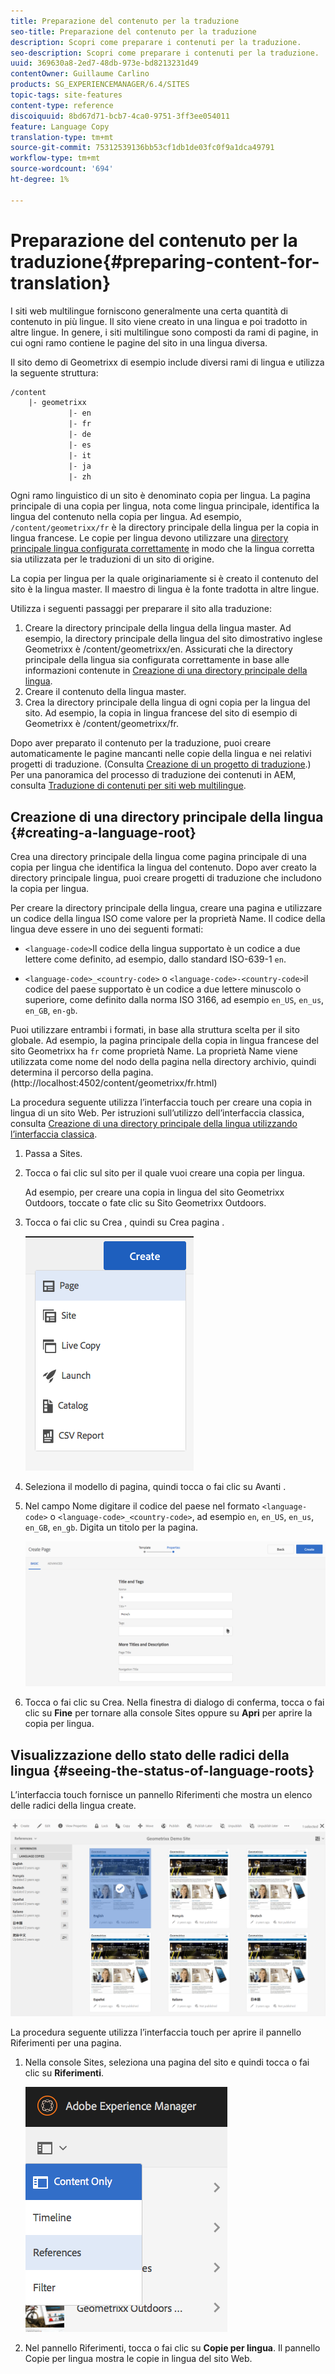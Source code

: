 ```yaml
---
title: Preparazione del contenuto per la traduzione
seo-title: Preparazione del contenuto per la traduzione
description: Scopri come preparare i contenuti per la traduzione.
seo-description: Scopri come preparare i contenuti per la traduzione.
uuid: 369630a8-2ed7-48db-973e-bd8213231d49
contentOwner: Guillaume Carlino
products: SG_EXPERIENCEMANAGER/6.4/SITES
topic-tags: site-features
content-type: reference
discoiquuid: 8bd67d71-bcb7-4ca0-9751-3ff3ee054011
feature: Language Copy
translation-type: tm+mt
source-git-commit: 75312539136bb53cf1db1de03fc0f9a1dca49791
workflow-type: tm+mt
source-wordcount: '694'
ht-degree: 1%

---
```



# Preparazione del contenuto per la traduzione{#preparing-content-for-translation}

I siti web multilingue forniscono generalmente una certa quantità di contenuto in più lingue. Il sito viene creato in una lingua e poi tradotto in altre lingue. In genere, i siti multilingue sono composti da rami di pagine, in cui ogni ramo contiene le pagine del sito in una lingua diversa.

Il sito demo di Geometrixx di esempio include diversi rami di lingua e utilizza la seguente struttura:

```xml
/content
    |- geometrixx
             |- en
             |- fr
             |- de
             |- es
             |- it
             |- ja
             |- zh
```

Ogni ramo linguistico di un sito è denominato copia per lingua. La pagina principale di una copia per lingua, nota come lingua principale, identifica la lingua del contenuto nella copia per lingua. Ad esempio, `/content/geometrixx/fr` è la directory principale della lingua per la copia in lingua francese. Le copie per lingua devono utilizzare una [directory principale lingua configurata correttamente](/help/sites-administering/tc-prep.md#creating-a-language-root) in modo che la lingua corretta sia utilizzata per le traduzioni di un sito di origine.

La copia per lingua per la quale originariamente si è creato il contenuto del sito è la lingua master. Il maestro di lingua è la fonte tradotta in altre lingue.

Utilizza i seguenti passaggi per preparare il sito alla traduzione:

1. Creare la directory principale della lingua della lingua master. Ad esempio, la directory principale della lingua del sito dimostrativo inglese Geometrixx è /content/geometrixx/en. Assicurati che la directory principale della lingua sia configurata correttamente in base alle informazioni contenute in [Creazione di una directory principale della lingua](/help/sites-administering/tc-prep.md#creating-a-language-root).
1. Creare il contenuto della lingua master.
1. Crea la directory principale della lingua di ogni copia per la lingua del sito. Ad esempio, la copia in lingua francese del sito di esempio di Geometrixx è /content/geometrixx/fr.

Dopo aver preparato il contenuto per la traduzione, puoi creare automaticamente le pagine mancanti nelle copie della lingua e nei relativi progetti di traduzione. (Consulta [Creazione di un progetto di traduzione](/help/sites-administering/tc-manage.md).) Per una panoramica del processo di traduzione dei contenuti in AEM, consulta [Traduzione di contenuti per siti web multilingue](/help/sites-administering/translation.md).

## Creazione di una directory principale della lingua {#creating-a-language-root}

Crea una directory principale della lingua come pagina principale di una copia per lingua che identifica la lingua del contenuto. Dopo aver creato la directory principale lingua, puoi creare progetti di traduzione che includono la copia per lingua.

Per creare la directory principale della lingua, creare una pagina e utilizzare un codice della lingua ISO come valore per la proprietà Name. Il codice della lingua deve essere in uno dei seguenti formati:

* `<language-code>`Il codice della lingua supportato è un codice a due lettere come definito, ad esempio, dallo standard ISO-639-1  `en`.

* `<language-code>_<country-code>` o  `<language-code>-<country-code>`il codice del paese supportato è un codice a due lettere minuscolo o superiore, come definito dalla norma ISO 3166, ad esempio  `en_US`,  `en_us`,  `en_GB`,  `en-gb`.

Puoi utilizzare entrambi i formati, in base alla struttura scelta per il sito globale.  Ad esempio, la pagina principale della copia in lingua francese del sito Geometrixx ha `fr` come proprietà Name. La proprietà Name viene utilizzata come nome del nodo della pagina nella directory archivio, quindi determina il percorso della pagina. (http://localhost:4502/content/geometrixx/fr.html)

La procedura seguente utilizza l’interfaccia touch per creare una copia in lingua di un sito Web. Per istruzioni sull’utilizzo dell’interfaccia classica, consulta [Creazione di una directory principale della lingua utilizzando l’interfaccia classica](/help/sites-administering/tc-lroot-classic.md).

1. Passa a Sites.
1. Tocca o fai clic sul sito per il quale vuoi creare una copia per lingua.

   Ad esempio, per creare una copia in lingua del sito Geometrixx Outdoors, toccate o fate clic su Sito Geometrixx Outdoors.

1. Tocca o fai clic su Crea , quindi su Crea pagina .

   ![chlimage_1-21](assets/chlimage_1-21.png)

1. Seleziona il modello di pagina, quindi tocca o fai clic su Avanti .
1. Nel campo Nome digitare il codice del paese nel formato `<language-code>` o `<language-code>_<country-code>`, ad esempio `en`, `en_US`, `en_us`, `en_GB`, `en_gb`. Digita un titolo per la pagina.

   ![chlimage_1-22](assets/chlimage_1-22.png)

1. Tocca o fai clic su Crea. Nella finestra di dialogo di conferma, tocca o fai clic su **Fine** per tornare alla console Sites oppure su **Apri** per aprire la copia per lingua.

## Visualizzazione dello stato delle radici della lingua {#seeing-the-status-of-language-roots}

L’interfaccia touch fornisce un pannello Riferimenti che mostra un elenco delle radici della lingua create.

![chlimage_1-23](assets/chlimage_1-23.png)

La procedura seguente utilizza l’interfaccia touch per aprire il pannello Riferimenti per una pagina.

1. Nella console Sites, seleziona una pagina del sito e quindi tocca o fai clic su **Riferimenti**.

   ![chlimage_1-24](assets/chlimage_1-24.png)

1. Nel pannello Riferimenti, tocca o fai clic su **Copie per lingua**. Il pannello Copie per lingua mostra le copie in lingua del sito Web.

